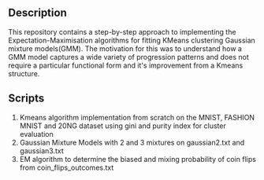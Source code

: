 ## Description 
This repository contains a step-by-step approach to implementing the Expectation-Maximisation algorithms for fitting KMeans clustering Gaussian mixture models(GMM). The motivation for this was to understand how a GMM model captures a wide variety of progression patterns and does not require a particular functional form and it's improvement from a Kmeans structure.

## Scripts
1. Kmeans algorithm implementation from scratch on the MNIST, FASHION MNIST and 20NG dataset using gini and purity index for cluster evaluation
2. Gaussian Mixture Models with 2 and 3 mixtures on gaussian2.txt and gaussian3.txt
3. EM algorithm to determine the biased and mixing probability of coin flips from coin_flips_outcomes.txt
